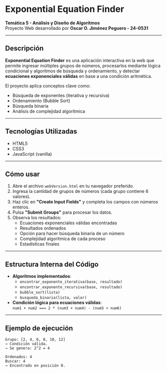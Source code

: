 # Exponential Equation Finder

**Temática 5 - Análisis y Diseño de Algoritmos**  
Proyecto Web desarrollado por **Oscar O. Jiménez Peguero - 24-0531**

---

## Descripción

**Exponential Equation Finder** es una aplicación interactiva en la web que permite ingresar múltiples grupos de números, procesarlos mediante lógica condicional y algoritmos de búsqueda y ordenamiento, y detectar **ecuaciones exponenciales válidas** en base a una condición aritmética. 

El proyecto aplica conceptos clave como:
- Búsqueda de exponentes (iterativa y recursiva)
- Ordenamiento (Bubble Sort)
- Búsqueda binaria
- Análisis de complejidad algorítmica

---

## Tecnologías Utilizadas

- HTML5
- CSS3
- JavaScript (vanilla)

---

## Cómo usar

1. Abre el archivo `webVersion.html` en tu navegador preferido.
2. Ingresa la cantidad de grupos de números (cada grupo contiene 6 valores).
3. Haz clic en **"Create Input Fields"** y completa los campos con números enteros.
4. Pulsa **"Submit Groups"** para procesar los datos.
5. Observa los resultados:
   - Ecuaciones exponenciales válidas encontradas
   - Resultados ordenados
   - Opción para hacer búsqueda binaria de un número
   - Complejidad algorítmica de cada proceso
   - Estadísticas finales

---

## Estructura Interna del Código

- **Algoritmos implementados**:
  - `encontrar_exponente_iterativa(base, resultado)`
  - `encontrar_exponente_recursiva(base, resultado)`
  - `bubble_sort(lista)`
  - `busqueda_binaria(lista, valor)`
- **Condición lógica para ecuaciones válidas**:  
  `num1 + num2 === 2 * (num3 + num4) - (num5 + num6)`

---

## Ejemplo de ejecución

```text
Grupo: [2, 4, 6, 8, 10, 12]
→ Condición válida.
→ Se genera: 2^2 = 4

Ordenados: 4  
Buscar: 4  
→ Encontrado en posición 0.
